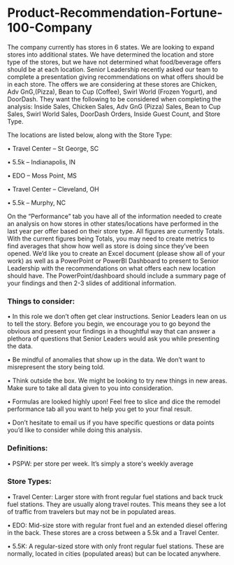 # Product-Recommendation-Fortune-100-Company

The company currently has stores in 6 states. We are looking to expand stores into additional 
states. We have determined the location and store type of the stores, but we have not 
determined what food/beverage offers should be at each location. Senior Leadership recently 
asked our team to complete a presentation giving recommendations on what offers should be 
in each store. The offers we are considering at these stores are Chicken, Adv GnG,(Pizza), Bean 
to Cup (Coffee), Swirl World (Frozen Yogurt), and DoorDash. They want the following to be 
considered when completing the analysis: Inside Sales, Chicken Sales, Adv GnG (Pizza) Sales, 
Bean to Cup Sales, Swirl World Sales, DoorDash Orders, Inside Guest Count, and Store Type. 

The locations are listed below, along with the Store Type: 

• Travel Center – St George, SC 

• 5.5k – Indianapolis, IN 

• EDO – Moss Point, MS 

• Travel Center – Cleveland, OH 

• 5.5k – Murphy, NC 

On the “Performance” tab you have all of the information needed to create an analysis on how 
stores in other states/locations have performed in the last year per offer based on their store 
type. All figures are currently Totals. With the current figures being Totals, you may need to 
create metrics to find averages that show how well as store is doing since they’ve been opened. 
We’d like you to create an Excel document (please show all of your work) as well as a 
PowerPoint or PowerBI Dashboard to present to Senior Leadership with the recommendations 
on what offers each new location should have. The PowerPoint/dashboard should include a 
summary page of your findings and then 2-3 slides of additional information. 

### Things to consider: 

• In this role we don’t often get clear instructions. Senior Leaders lean on us to tell the 
story. Before you begin, we encourage you to go beyond the obvious and present your 
findings in a thoughtful way that can answer a plethora of questions that Senior Leaders 
would ask you while presenting the data.

• Be mindful of anomalies that show up in the data. We don’t want to misrepresent the 
story being told. 

• Think outside the box. We might be looking to try new things in new areas. Make sure to 
take all data given to you into consideration. 

• Formulas are looked highly upon! Feel free to slice and dice the remodel performance 
tab all you want to help you get to your final result. 

• Don’t hesitate to email us if you have specific questions or data points you’d like to 
consider while doing this analysis. 

### Definitions: 
• PSPW: per store per week. It’s simply a store's weekly average 

### Store Types: 
• Travel Center: Larger store with front regular fuel stations and back truck fuel stations. They are usually along travel routes. This means they see a lot of traffic from travelers but may not be in populated areas. 

• EDO: Mid-size store with regular front fuel and an extended diesel offering in the back. These stores are a cross between a 5.5k and a Travel Center. 

• 5.5K: A regular-sized store with only front regular fuel stations. These are normally, 
located in cities (populated areas) but can be located anywhere.
